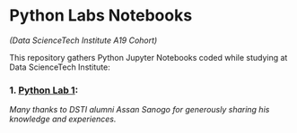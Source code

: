 # Python Labs Notebooks
*(Data ScienceTech Institute A19 Cohort)*

This repository gathers Python Jupyter Notebooks coded while studying at Data ScienceTech Institute:

### 1. [Python Lab 1](https://github.com/lisakoppe/DSTI-Python_Labs/blob/master/Python-Labs_Notebooks/Python-Lab-1.ipynb):

*Many thanks to DSTI alumni Assan Sanogo for generously sharing his knowledge and experiences.*
